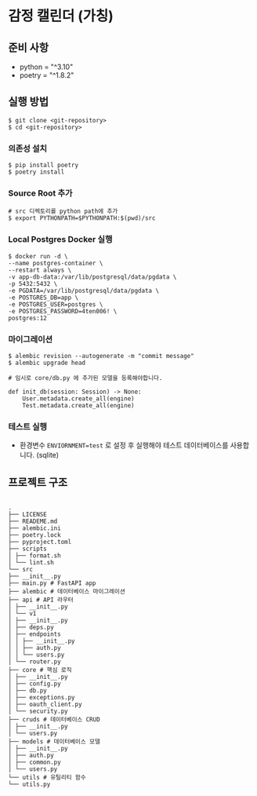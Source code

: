 # 감정 캘린더 (가칭)

## 준비 사항

- python = "^3.10"
- poetry = "^1.8.2"

## 실행 방법

```
$ git clone <git-repository>
$ cd <git-repository>
```

### 의존성 설치

```
$ pip install poetry
$ poetry install
```

### Source Root 추가

```
# src 디렉토리를 python path에 추가
$ export PYTHONPATH=$PYTHONPATH:$(pwd)/src
```

### Local Postgres Docker 실행

```
$ docker run -d \
--name postgres-container \
--restart always \
-v app-db-data:/var/lib/postgresql/data/pgdata \
-p 5432:5432 \
-e PGDATA=/var/lib/postgresql/data/pgdata \
-e POSTGRES_DB=app \
-e POSTGRES_USER=postgres \
-e POSTGRES_PASSWORD=4ten006! \
postgres:12
```

### 마이그레이션

```
$ alembic revision --autogenerate -m "commit message"
$ alembic upgrade head
```

```
# 임시로 core/db.py 에 추가된 모델을 등록해야합니다.

def init_db(session: Session) -> None:
    User.metadata.create_all(engine)
    Test.metadata.create_all(engine)
```

### 테스트 실행

- 환경변수 `ENVIORNMENT=test` 로 설정 후 실행해야 테스트 데이터베이스를 사용합니다. (sqlite)

## 프로젝트 구조

```

.
├── LICENSE
├── READEME.md
├── alembic.ini
├── poetry.lock
├── pyproject.toml
├── scripts
│ ├── format.sh
│ └── lint.sh
└── src
├── __init__.py
├── main.py # FastAPI app
├── alembic # 데이터베이스 마이그레이션
├── api # API 라우터
│ ├── __init__.py
│ └── v1
│ ├── __init__.py
│ ├── deps.py
│ ├── endpoints
│ │ ├── __init__.py
│ │ ├── auth.py
│ │ └── users.py
│ └── router.py
├── core # 핵심 로직
│ ├── __init__.py
│ ├── config.py
│ ├── db.py
│ ├── exceptions.py
│ ├── oauth_client.py
│ └── security.py
├── cruds # 데이터베이스 CRUD
│ ├── __init__.py
│ └── users.py
├── models # 데이터베이스 모델
│ ├── __init__.py
│ ├── auth.py
│ ├── common.py
│ └── users.py
└── utils # 유틸리티 함수
└── utils.py

```